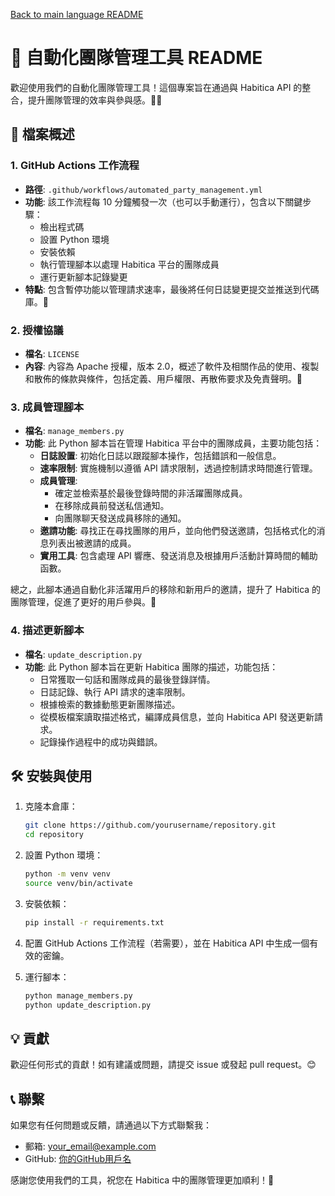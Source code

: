 [Back to main language README](README.md)

# 🥳 自動化團隊管理工具 README

歡迎使用我們的自動化團隊管理工具！這個專案旨在通過與 Habitica API 的整合，提升團隊管理的效率與參與感。💼✨

## 📁 檔案概述

### 1. GitHub Actions 工作流程
- **路徑**: `.github/workflows/automated_party_management.yml`
- **功能**: 該工作流程每 10 分鐘觸發一次（也可以手動運行），包含以下關鍵步驟：
  - 檢出程式碼
  - 設置 Python 環境
  - 安裝依賴
  - 執行管理腳本以處理 Habitica 平台的團隊成員
  - 運行更新腳本記錄變更
- **特點**: 包含暫停功能以管理請求速率，最後將任何日誌變更提交並推送到代碼庫。🔄

### 2. 授權協議
- **檔名**: `LICENSE`
- **內容**: 內容為 Apache 授權，版本 2.0，概述了軟件及相關作品的使用、複製和散佈的條款與條件，包括定義、用戶權限、再散佈要求及免責聲明。📜

### 3. 成員管理腳本
- **檔名**: `manage_members.py`
- **功能**: 此 Python 腳本旨在管理 Habitica 平台中的團隊成員，主要功能包括：
  - **日誌設置**: 初始化日誌以跟蹤腳本操作，包括錯誤和一般信息。
  - **速率限制**: 實施機制以遵循 API 請求限制，透過控制請求時間進行管理。
  - **成員管理**:
    - 確定並檢索基於最後登錄時間的非活躍團隊成員。
    - 在移除成員前發送私信通知。
    - 向團隊聊天發送成員移除的通知。
  - **邀請功能**: 尋找正在尋找團隊的用戶，並向他們發送邀請，包括格式化的消息列表出被邀請的成員。
  - **實用工具**: 包含處理 API 響應、發送消息及根據用戶活動計算時間的輔助函數。

總之，此腳本通過自動化非活躍用戶的移除和新用戶的邀請，提升了 Habitica 的團隊管理，促進了更好的用戶參與。🎉

### 4. 描述更新腳本
- **檔名**: `update_description.py`
- **功能**: 此 Python 腳本旨在更新 Habitica 團隊的描述，功能包括：
  - 日常獲取一句話和團隊成員的最後登錄詳情。
  - 日誌記錄、執行 API 請求的速率限制。
  - 根據檢索的數據動態更新團隊描述。
  - 從模板檔案讀取描述格式，編譯成員信息，並向 Habitica API 發送更新請求。
  - 記錄操作過程中的成功與錯誤。

## 🛠️ 安裝與使用

1. 克隆本倉庫：
   ```bash
   git clone https://github.com/yourusername/repository.git
   cd repository
   ```

2. 設置 Python 環境：
   ```bash
   python -m venv venv
   source venv/bin/activate
   ```

3. 安裝依賴：
   ```bash
   pip install -r requirements.txt
   ```

4. 配置 GitHub Actions 工作流程（若需要），並在 Habitica API 中生成一個有效的密鑰。

5. 運行腳本：
   ```bash
   python manage_members.py
   python update_description.py
   ```

## 💡 貢獻

歡迎任何形式的貢獻！如有建議或問題，請提交 issue 或發起 pull request。😊

## 📞 聯繫

如果您有任何問題或反饋，請通過以下方式聯繫我：
- 郵箱: your_email@example.com
- GitHub: [你的GitHub用戶名](https://github.com/yourusername)

感謝您使用我們的工具，祝您在 Habitica 中的團隊管理更加順利！🎊